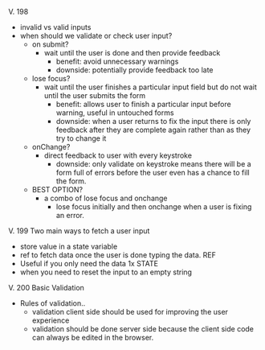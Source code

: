 V. 198 
- invalid vs valid inputs 
- when should we validate or check user input? 
  - on submit? 
    - wait until the user is done and then provide feedback 
      - benefit: avoid unnecessary warnings
      - downside: potentially provide feedback too late 
  - lose focus?
    - wait until the user finishes a particular input field but do not wait until the user submits the form 
      - benefit: allows user to finish a particular input before warning, useful in untouched forms
      - downside: when a user returns to fix the input there is only feedback after they are complete again rather than as they try to change it
  - onChange?
    - direct feedback to user with every keystroke
      - downside: only validate on keystroke means there will be a form full of errors before the user even has a chance to fill the form.
  - BEST OPTION?
    - a combo of lose focus and onchange 
      - lose focus initially and then onchange when a user is fixing an error. 

V. 199 
Two main ways to fetch a user input 
- store value in a state variable 
- ref to fetch data once the user is done typing the data. 
REF
- Useful if you only need the data 1x 
STATE 
- when you need to reset the input to an empty string

V. 200 Basic Validation 
- Rules of validation.. 
  - validation client side should be used for improving the user experience 
  - validation should be done server side because the client side code can always be edited in the browser.